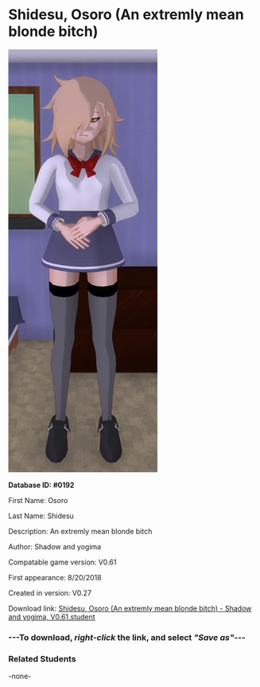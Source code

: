 # Shidesu, Osoro (An extremly mean blonde bitch)

<img src="../../Files/Images/Shidesu, Osoro (An extremly mean blonde bitch).png" title="Shidesu, Osoro (An extremly mean blonde bitch) - Shadow and yogima, V0.61">

**Database ID: #0192**

First Name: Osoro

Last Name: Shidesu

Description: An extremly mean blonde bitch

Author: Shadow and yogima

Compatable game version: V0.61

First appearance: 8/20/2018

Created in version: V0.27

Download link: <a href="https://raw.githubusercontent.com/Arbiter1223/Daigaku-Gurashi-Custom-Students/master/Files/Student%20Files/Shidesu%2C%20Osoro%20(An%20extremly%20mean%20blonde%20bitch)%20-%20Shadow%20and%20yogima%2C%20V0.61.student">Shidesu, Osoro (An extremly mean blonde bitch) - Shadow and yogima, V0.61.student</a>

### ---**To download, _right-click_ the link, and select _"Save as"_**---

### Related Students

-none-
